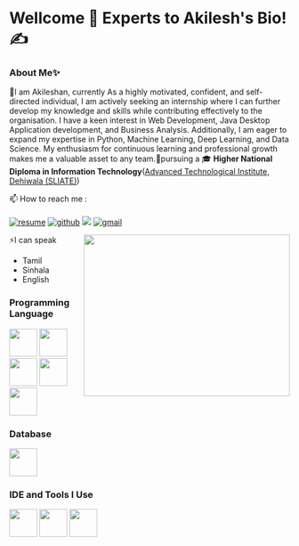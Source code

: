 # Wellcome 🤝 Experts to Akilesh's Bio!✍

### About Me✨ 

🚀I am Akileshan, currently  As a highly motivated, confident, and self-directed individual, I am actively seeking an internship where I can further develop my knowledge and skills while contributing effectively to the organisation. I have a keen interest in Web Development, Java Desktop Application development, and Business Analysis. Additionally, I am eager to expand my expertise in Python, Machine Learning, Deep Learning, and Data Science. My enthusiasm for continuous learning and professional growth makes me a valuable asset to any team.🎯pursuing a 🎓 **Higher National Diploma in Information Technology**([Advanced Technological Institute, Dehiwala (SLIATE)](https://new.atidehiwala.edu.lk/))


📫 How to reach me :
<br />
<br />
[![resume](https://img.shields.io/badge/Resume-4285F4?style=for-the-badge&logo=read-the-docs&logoColor=white)](https://drive.google.com/file/d/1OqN1h2vFyuZZnZzapKKECDF_mwEPqHHo/view?usp=drive_link)
[![github](https://img.shields.io/badge/GitHub-000000?style=for-the-badge&logo=GitHub&logoColor=white)](https://github.com/Akileshan001IT)
[<img src="https://img.shields.io/badge/LinkedIn-0077B5?style=for-the-badge&logo=linkedin&logoColor=white" />](https://www.linkedin.com/in/ravindranakileshan001it)
[![gmail](https://img.shields.io/badge/Gmail-D14836?style=for-the-badge&logo=Gmail&logoColor=white)](mailto:vr.akilesh0001@gmail.com)

<img align="right" width="370" height="290" src="https://i.pinimg.com/originals/47/f0/34/47f0342cec72b800463bf003eac1257e.gif">

⚡I can speak
- Tamil
- Sinhala
- English

### Programming Language 
<img height="50" width="50" src="https://img.icons8.com/color/48/000000/java-coffee-cup-logo.png" /> <img height="50" width="50" src="https://img.icons8.com/color/48/000000/html-5.png" /> <img height="50" width="50" src="https://github.com/user-attachments/assets/1f19b6d4-8196-4027-ae36-538d263776eb" /> <img height="50" width="50" src="https://img.icons8.com/color/48/000000/css3.png" /> <img height="50" width="50" src="https://img.icons8.com/color/48/000000/javascript.png"/>  

### Database
<img height="50" width="50" src="https://img.icons8.com/color/48/000000/mysql-logo.png"/>

### IDE and Tools I Use
<img height="50" width="50" src="https://img.icons8.com/color/48/000000/visual-studio-code-2019.png"/> <img height="50" width="50" src="https://github.com/user-attachments/assets/29fd54ec-16e0-4bf2-a974-6cca10f46844"/> <img height="50" width="50" src="https://github.com/user-attachments/assets/30394810-d157-4b50-9c8e-cf5e51545c36"/> 





